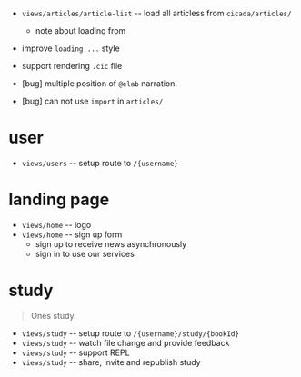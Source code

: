 - `views/articles/article-list` -- load all articless from `cicada/articles/`

  - note about loading from

- improve `loading ...` style

- support rendering `.cic` file
- [bug] multiple position of `@elab` narration.
- [bug] can not use `import` in `articles/`

# user

- `views/users` -- setup route to `/{username}`

# landing page

- `views/home` -- logo
- `views/home` -- sign up form
  - sign up to receive news asynchronously
  - sign in to use our services

# study

> Ones study.

- `views/study` -- setup route to `/{username}/study/{bookId}`
- `views/study` -- watch file change and provide feedback
- `views/study` -- support REPL
- `views/study` -- share, invite and republish study
